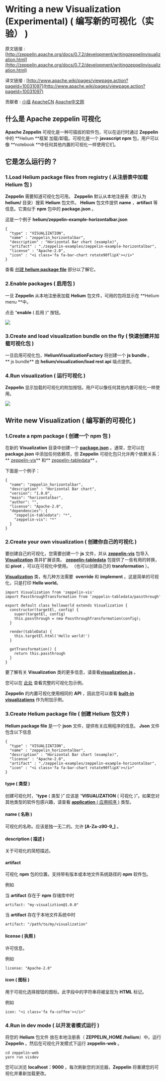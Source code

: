 # Writing a new Visualization (Experimental) ( 编写新的可视化（实验） )

原文链接 : [http://zeppelin.apache.org/docs/0.7.2/development/writingzeppelinvisualization.html](http://zeppelin.apache.org/docs/0.7.2/development/writingzeppelinvisualization.html)

译文链接 : [http://www.apache.wiki/pages/viewpage.action?pageId=10031097](http://www.apache.wiki/pages/viewpage.action?pageId=10031097)

贡献者 : [小瑶](/display/~chenyao) [ApacheCN](/display/~apachecn) [Apache中文网](/display/~apachechina)

## 什么是 Apache zeppelin 可视化

**Apache Zeppelin** 可视化是一种可插拔的软件包，可以在运行时通过 **Zeppelin** 中的 **Helium **框架 加载/卸载。可视化是一个 **javascript npm** 包，用户可以像 **notebook **中任何其他内置的可视化一样使用它们。

## 它是怎么运行的？

### 1.Load Helium package files from registry ( 从注册表中加载 Helium 包 )

**Zeppelin** 需要知道可视化包可用。 **Zeppelin** 默认从本地注册表（默认为 **helium/** 目录）搜索 **Helium** 包文件。 **Helium** 包文件提供 **name** ，**artifact** 等信息。它类似于 **npm** 包中的 **package.json** 。

这是一个例子 **helium/zeppelin-example-horizontalbar.json**

```
{
  "type" : "VISUALIZATION",
  "name" : "zeppelin_horizontalbar",
  "description" : "Horizontal Bar chart (example)",
  "artifact" : "./zeppelin-examples/zeppelin-example-horizontalbar",
  "license" : "Apache-2.0",
  "icon" : "<i class='fa fa-bar-chart rotate90flipX'></i>"
}
```

查看 [创建 **helium package file**](http://zeppelin.apache.org/docs/0.7.2/development/writingzeppelinvisualization.html#3-create-helium-package-file) 部分以了解它。

### 2.Enable packages ( 启用包 )

一旦 **Zeppelin** 从本地注册表加载 **Helium** 包文件，可用的包将显示在 **Helium menu **中。

点击 “**enable** ( 启用 )” 按钮。

![](img/6d61dd86ba9863d126415df4844c7d05.jpg)

### 3.Create and load visualization bundle on the fly ( 快速创建并加载可视化包 )

一旦启用可视化包，**HeliumVisualizationFactory** 将创建一个 **js bundle** 。 ** js bundle** 由 **helium/visualization/load rest api** 端点提供。

### 4.Run visualization ( 运行可视化 )

**Zeppelin** 显示加载的可视化的附加按钮。用户可以像任何其他内置可视化一样使用。

![](img/913eeaa0613d5eaba10fbe71bc24db8f.jpg)

## Write new Visualization ( 编写新的可视化 )

### 1.Create a npm package ( 创建一个 npm 包 )

在新的 **Visualization** 目录中创建一个 **[package.json](https://docs.npmjs.com/files/package.json)** 。通常，您可以在 **package.json** 中添加任何依赖项，但 **Zeppelin** 可视化包只允许两个依赖关系：** [zeppelin-vis](https://github.com/apache/zeppelin/tree/master/zeppelin-web/src/app/visualization)** 和** [zeppelin-tabledata](https://github.com/apache/zeppelin/tree/master/zeppelin-web/src/app/tabledata)** 。

下面是一个例子：

```
{
  "name": "zeppelin_horizontalbar",
  "description" : "Horizontal Bar chart",
  "version": "1.0.0",
  "main": "horizontalbar",
  "author": "",
  "license": "Apache-2.0",
  "dependencies": {
    "zeppelin-tabledata": "*",
    "zeppelin-vis": "*"
  }
}
```

### 2.Create your own visualization ( 创建你自己的可视化 )

要创建自己的可视化，您需要创建一个 **js** 文件，并从 **[zeppelin-vis](https://github.com/apache/zeppelin/tree/master/zeppelin-web/src/app/visualization)** 包导入 **[Visualization](https://github.com/apache/zeppelin/blob/master/zeppelin-web/src/app/visualization/visualization.js)** 类并扩展该类。 **[zeppelin-tabledata](https://github.com/apache/zeppelin/tree/master/zeppelin-web/src/app/tabledata)** 包提供了一些有用的转换，如 **pivot** ，可以在可视化中使用。 （也可以创建自己的 **transformation** ）。

**[Visualization](https://github.com/apache/zeppelin/blob/master/zeppelin-web/src/app/visualization/visualization.js)** 类，有几种方法需要  **override** 和 **implement** 。这是简单的可视化，只是打印 **Hello world**。

```
import Visualization from 'zeppelin-vis'
import PassthroughTransformation from 'zeppelin-tabledata/passthrough'

export default class helloworld extends Visualization {
  constructor(targetEl, config) {
    super(targetEl, config)
    this.passthrough = new PassthroughTransformation(config);
  }

  render(tableData) {
    this.targetEl.html('Hello world!')
  }

  getTransformation() {
    return this.passthrough
  }
}
```

要了解有关 **Visualization** 类的更多信息，请查看[**visualization.js**](https://github.com/apache/zeppelin/blob/master/zeppelin-web/src/app/visualization/visualization.js) 。

您可以在 [此处](https://github.com/apache/zeppelin/tree/master/zeppelin-examples/zeppelin-example-horizontalbar) 查看完整的可视化包示例。

**Zeppelin** 的内置可视化使用相同的 **API** ，因此您可以查看 **[built-in visualizations](https://github.com/apache/zeppelin/tree/master/zeppelin-web/src/app/visualization/builtins)** 作为附加示例。

### 3.Create **Helium package file ( 创建 Helium 包文件 )**

**Helium package file** 是一个 **json** 文件，提供有关应用程序的信息。 **Json** 文件包含以下信息

```
{
  "type" : "VISUALIZATION",
  "name" : "zeppelin_horizontalbar",
  "description" : "Horizontal Bar chart (example)",
  "license" : "Apache-2.0",
  "artifact" : "./zeppelin-examples/zeppelin-example-horizontalbar",
  "icon" : "<i class='fa fa-bar-chart rotate90flipX'></i>"
}
```

#### type ( 类型 )

创建可视化时，“**type** ( 类型 )” 应该是 “**VISUALIZATION** ( 可视化 )”。如果您对其他类型的软件包感兴趣，请查看 [**application** ( 应用程序 )](http://zeppelin.apache.org/docs/0.7.2/development/writingzeppelinapplication.html) 类型。

#### name ( 名称 )

可视化的名称。应该是独一无二的。允许 **[A-Za-z90-9_]** 。

#### description ( 描述 )

关于可视化的简短描述。

#### artifact

可视化 **npm** 包的位置。支持带有版本或本地文件系统路径的 **npm** 软件包。

例如

当 **artifact** 存在于 **npm** 存储库中时

```
artifact: "my-visualiztion@1.0.0"
```

当 **artifact** 存在于本地文件系统中时

```
artifact: "/path/to/my/visualization"
```

#### license ( 执照 )

许可信息。

例如

```
license: "Apache-2.0"
```

#### icon ( 图标 )

用于可视化选择按钮的图标。此字段中的字符串将被呈现为 **HTML** 标记。

例如

```
icon: "<i class='fa fa-coffee'></i>"
```

### 4.Run in dev mode ( 以开发者模式运行 )

将您的 **Helium** 包文件 放在本地注册表（ **ZEPPELIN_HOME /helium**）中。运行 **Zeppelin** 。然后在可视化开发模式下运行 **zeppelin-web** 。

```
cd zeppelin-web
yarn run visdev
```

您可以浏览 **localhost：9000** 。每次刷新您的浏览器，**Zeppelin** 将重建您的可视化并重新加载更改。